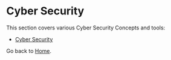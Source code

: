# Cyber Security

This section covers various Cyber Security Concepts and tools:

- [Cyber Security](./cyber-security.md)

Go back to [Home](../../index.md).
